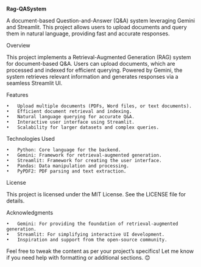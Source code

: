 **Rag-QASystem**

A document-based Question-and-Answer (Q&A) system leveraging Gemini and Streamlit. This project allows users to upload documents and query them in natural language, providing fast and accurate responses.

Overview

This project implements a Retrieval-Augmented Generation (RAG) system for document-based Q&A. Users can upload documents, which are processed and indexed for efficient querying. Powered by Gemini, the system retrieves relevant information and generates responses via a seamless Streamlit UI.

Features

	•	Upload multiple documents (PDFs, Word files, or text documents).
	•	Efficient document retrieval and indexing.
	•	Natural language querying for accurate Q&A.
	•	Interactive user interface using Streamlit.
	•	Scalability for larger datasets and complex queries.

Technologies Used

	•	Python: Core language for the backend.
	•	Gemini: Framework for retrieval-augmented generation.
	•	Streamlit: Framework for creating the user interface.
	•	Pandas: Data manipulation and processing.
	•	PyPDF2: PDF parsing and text extraction.

License

This project is licensed under the MIT License. See the LICENSE file for details.

Acknowledgments

	•	Gemini: For providing the foundation of retrieval-augmented generation.
	•	Streamlit: For simplifying interactive UI development.
	•	Inspiration and support from the open-source community.

Feel free to tweak the content as per your project’s specifics! Let me know if you need help with formatting or additional sections. 😊
